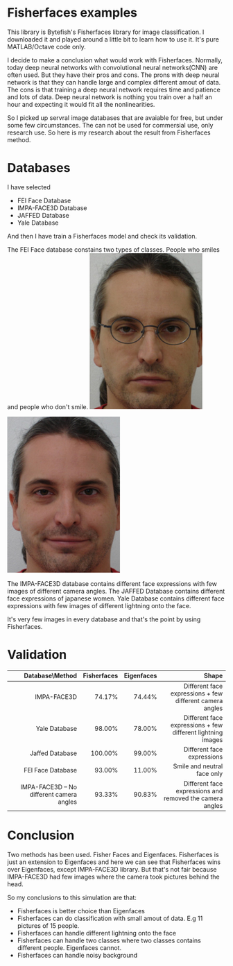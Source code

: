 # Fisherfaces examples

This library is Bytefish's Fisherfaces library for image classification. I downloaded it and played around a little bit to learn how to use it. It's pure MATLAB/Octave code only. 

I decide to make a conclusion what would work with Fisherfaces. Normally, today deep neural networks with convolutional neural networks(CNN) are often used. But they have their pros and cons. The prons with deep neural network is that they can handle large and complex different amout of data. The cons is that training a deep neural network requires time and patience and lots of data. Deep neural network is nothing you train over a half an hour and expecting it would fit all the nonlinearities.

So I picked up servral image databases that are avaiable for free, but under some few circumstances. The can not be used for commersial use, only research use. So here is my research about the result from Fisherfaces method.

# Databases
I have selected

- FEI Face Database
- IMPA-FACE3D Database
- JAFFED Database
- Yale Database

And then I have train a Fisherfaces model and check its validation.

The FEI Face database constains two types of classes. People who smiles and people who don't smile.
![a](https://raw.githubusercontent.com/DanielMartensson/FisherFaces-Examples/master/pictures/FEI%20Face%20Database%20sample/5a.jpg)

![a](https://raw.githubusercontent.com/DanielMartensson/FisherFaces-Examples/master/pictures/FEI%20Face%20Database%20sample/5b.jpg)

The IMPA-FACE3D database contains different face expressions with few images of different camera angles.
The JAFFED Database contains different face expressions of japanese women.
Yale Database contains different face expressions with few images of different lightning onto the face.

It's very few images in every database and that's the point by using Fisherfaces.

# Validation


| Database\Method                         | Fisherfaces            | Eigenfaces  | Shape                                                      |
| ---------------------------------------:|-----------------------:| ------------:| ----------------------------------------------------------:|
| IMPA-FACE3D                             | 74.17%                 | 74.44%       | Different face expressions + few different camera angles   |
| Yale Database                           | 98.00%                 | 78.00%       | Different face expressions + few different lightning images| 
| Jaffed Database                         | 100.00%                | 99.00%       | Different face expressions                                 |
| FEI Face Database                       | 93.00%                 | 11.00%       | Smile and neutral face only                                 |
| IMPA-FACE3D – No different camera angles| 93.33%                 | 90.83%       | Different face expressions and removed the camera angles   |

# Conclusion

Two methods has been used. Fisher Faces and Eigenfaces. Fisherfaces is just an extension to Eigenfaces and here we can see
that Fisherfaces wins over Eigenfaces, except IMPA-FACE3D library. But that's not fair because IMPA-FACE3D had few images where the camera took pictures behind the head.

So my conclusions to this simulation are that:

- Fisherfaces is better choice than Eigenfaces
- Fisherfaces can do classification with small amout of data. E.g 11 pictures of 15 people.
- Fisherfaces can handle different lightning onto the face
- Fisherfaces can handle two classes where two classes contains different people. Eigenfaces cannot.
- Fisherfaces can handle noisy background


